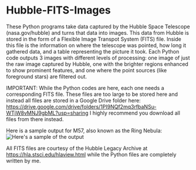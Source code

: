 # Hubble-FITS-Images

These Python programs take data captured by the Hubble Space Telescope (nasa.gov/hubble) and turns that data into images. This data from Hubble is stored in the form of a Flexible Image Transpot System (FITS) file. Inside this file is the information on where the telescope was pointed, how long it gathered data, and a table representing the picture it took. Each Python code outputs 3 images with different levels of processing: one image of just the raw image captured by Hubble, one with the brighter regions enhanced to show prominent features, and one where the point sources (like foreground stars) are filtered out.

IMPORTANT:
While the Python codes are here, each one needs a corresponding FITS file. These files are too large to be stored here and instead all files are stored in a Google Drive folder here: https://drive.google.com/drive/folders/1PI9NQf2mq3rfbaNSu-WTjW8vMNJ9gbML?usp=sharing I highly recommend you download all files from there instead.



Here is a sample output for M57, also known as the Ring Nebula:
![Here's a sample of the output](https://github.com/tanner-murphey/Hubble-FITS-Images/blob/master/M57_sample.png)


All FITS files are courtesy of the Hubble Legacy Archive at https://hla.stsci.edu/hlaview.html while the Python files are completely written by me.

